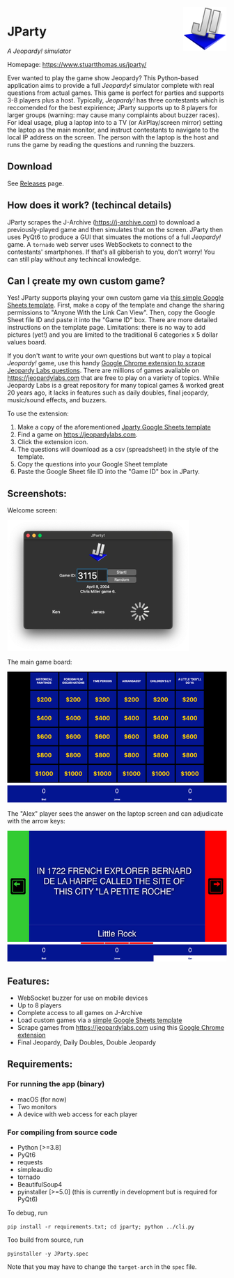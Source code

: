 <img src="resources/icon.png" align="right" height="100"/>

# JParty
_A Jeopardy! simulator_

Homepage: https://www.stuartthomas.us/jparty/

Ever wanted to play the game show Jeopardy? This Python-based application aims to provide a full _Jeopardy!_ simulator complete with real questions from actual games. This game is perfect for parties and supports 3-8 players plus a host. Typically, _Jeopardy!_ has three contestants which is reccomended for the best expirience; JParty supports up to 8 players for larger groups (warning: may cause many complaints about buzzer races). For ideal usage, plug a laptop into to a TV (or AirPlay/screen mirror) setting the laptop as the main monitor, and instruct contestants to navigate to the local IP address on the screen. The person with the laptop is the host and runs the game by reading the questions and running the buzzers.

## Download
See <a href="https://github.com/stuartthomas25/JParty/releases">Releases</a> page.

## How does it work? (techincal details)
JParty scrapes the J-Archive (https://j-archive.com) to download a previously-played game and then simulates that on the screen. JParty then uses PyQt6 to produce a GUI that simuates the motions of a full _Jeopardy!_ game. A `tornado` web server uses WebSockets to connect to the contestants' smartphones. If that's all gibberish to you, don't worry! You can still play without any techincal knowledge.

## Can I çreate my own custom game?
Yes! JParty supports playing your own custom game via <a href="https://docs.google.com/spreadsheets/d/1_vBBsWn-EVc7npamLnOKHs34Mc2iAmd9hOGSzxHQX0Y/edit?usp=sharing">this simple Google Sheets template</a>. First, make a copy of the template and change the sharing permissions to "Anyone With the Link Can View". Then, copy the Google Sheet file ID and paste it into the "Game ID" box. There are more detailed instructions on the template page. Limitations: there is no way to add pictures (yet!) and you are limited to the traditional 6 categories x 5 dollar values board. 

If you don't want to write your own questions but want to play a topical _Jeopardy!_ game, use this handy <a href="https://chrome.google.com/webstore/detail/jeopardy-labs-to-csv/biijijhfghhckhlkjbonjedmgnkmenlk?hl=en&authuser=0">Google Chrome extension to scrape Jeopardy Labs questions</a>. There are millions of games avaliable on https://jeopardylabs.com that are free to play on a variety of topics. While Jeopardy Labs is a great repository for many topical games & worked great 20 years ago, it lacks in features such as daily doubles, final jeopardy, music/sound effects, and buzzers. 

To use the extension:
1. Make a copy of the aforementioned <a href="https://docs.google.com/spreadsheets/d/1_vBBsWn-EVc7npamLnOKHs34Mc2iAmd9hOGSzxHQX0Y/edit?usp=sharing">Jparty Google Sheets template</a>
2. Find a game on https://jeopardylabs.com. 
3. Click the extension icon.
4. The questions will download as a csv (spreadsheet) in the style of the template. 
5. Copy the questions into your Google Sheet template
6. Paste the Google Sheet file ID into the "Game ID" box in JParty.

## Screenshots:

Welcome screen:

<img src="screenshots/welcome_screen.png" height="300"/>

The main game board:

<img src="screenshots/main_board.png" height="300"/>

The "Alex" player sees the answer on the laptop screen and can adjudicate with the arrow keys:

<img src="screenshots/alex_view.png" height="300"/>

## Features:
- WebSocket buzzer for use on mobile devices 
- Up to 8 players
- Complete access to all games on J-Archive
- Load custom games via a <a href="https://docs.google.com/spreadsheets/d/1_vBBsWn-EVc7npamLnOKHs34Mc2iAmd9hOGSzxHQX0Y/edit?usp=sharing">simple Google Sheets template</a>
- Scrape games from https://jeopardylabs.com using this <a href="https://chrome.google.com/webstore/detail/jeopardy-labs-to-csv/biijijhfghhckhlkjbonjedmgnkmenlk?hl=en&authuser=0">Google Chrome extension</a>
- Final Jeopardy, Daily Doubles, Double Jeopardy


## Requirements:
### For running the app (binary)
- macOS (for now)
- Two monitors
- A device with web access for each player

### For compiling from source code
- Python [>=3.8]
- PyQt6
- requests
- simpleaudio
- tornado
- BeautifulSoup4
- pyinstaller [>=5.0] (this is currently in development but is required for PyQt6)

To debug, run 

`
pip install -r requirements.txt;
cd jparty;
python ../cli.py
`

Too build from source, run

`
pyinstaller -y JParty.spec
`

Note that you may have to change the `target-arch` in the `spec` file.


